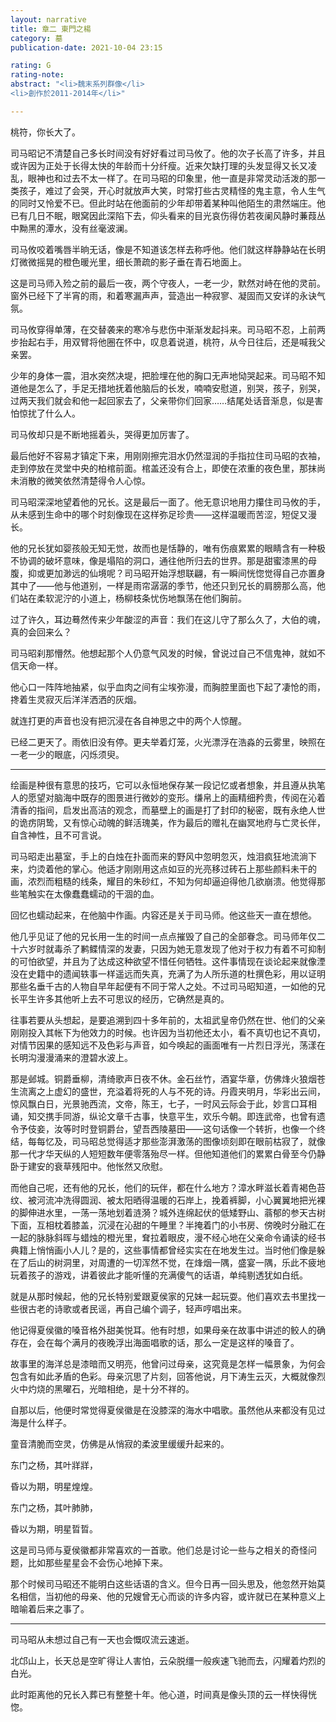 ```yaml
---
layout: narrative
title: 章二 東門之楊
category: 墓
publication-date: 2021-10-04 23:15

rating: G
rating-note:
abstract: "<li>魏末系列群像</li>
<li>創作於2011-2014年</li>"

---
```


桃符，你长大了。

司马昭记不清楚自己多长时间没有好好看过司马攸了。他的次子长高了许多，并且或许因为正处于长得太快的年龄而十分纤瘦。近来欠缺打理的头发显得又长又凌乱，眼神也和过去不太一样了。在司马昭的印象里，他一直是非常灵动活泼的那一类孩子，难过了会哭，开心时就放声大笑，时常打些古灵精怪的鬼主意，令人生气的同时又怜爱不已。但此时站在他面前的少年却带着某种叫他陌生的肃然端庄。他已有几日不眠，眼窝因此深陷下去，仰头看来的目光哀伤得仿若夜阑风静时蒹葭丛中黝黑的潭水，没有丝毫波澜。

司马攸咬着嘴唇半晌无话，像是不知道该怎样去称呼他。他们就这样静静站在长明灯微微摇晃的橙色暖光里，细长萧疏的影子垂在青石地面上。

这是司马师入殓之前的最后一夜，两个守夜人，一老一少，默然对峙在他的灵前。窗外已经下了半宵的雨，和着寒漏声声，营造出一种寂寥、凝固而又安详的永诀气氛。

司马攸穿得单薄，在交替袭来的寒冷与悲伤中渐渐发起抖来。司马昭不忍，上前两步抬起右手，用双臂将他圈在怀中，叹息着说道，桃符，从今日往后，还是喊我父亲罢。

少年的身体一震，泪水突然决堤，把脸埋在他的胸口无声地恸哭起来。司马昭不知道他是怎么了，手足无措地抚着他脑后的长发，喃喃安慰道，别哭，孩子，别哭，过两天我们就会和他一起回家去了，父亲带你们回家……结尾处话音渐息，似是害怕惊扰了什么人。

司马攸却只是不断地摇着头，哭得更加厉害了。

最后他好不容易才镇定下来，用刚刚擦完泪水仍然湿润的手指拉住司马昭的衣袖，走到停放在灵堂中央的柏棺前面。棺盖还没有合上，即使在浓重的夜色里，那抹尚未消散的微笑依然清楚得令人心惊。

司马昭深深地望着他的兄长。这是最后一面了。他无意识地用力攥住司马攸的手，从未感到生命中的哪个时刻像现在这样弥足珍贵——这样温暖而苦涩，短促又漫长。

他的兄长犹如婴孩般无知无觉，故而也是恬静的，唯有伤痕累累的眼睛含有一种极不协调的破坏意味，像是塌陷的洞口，通往他所归去的世界。那是甜蜜漆黑的母腹，抑或更加渺远的仙境呢？司马昭开始浮想联翩，有一瞬间恍惚觉得自己亦置身其中了——他与他道别，一样是雨帘潺潺的季节，他还只到兄长的肩膀那么高，他们站在柔软泥泞的小道上，杨柳枝条忧伤地飘荡在他们胸前。

过了许久，耳边蓦然传来少年酸涩的声音：我们在这儿守了那么久了，大伯的魂，真的会回来么？

司马昭刹那懵然。他想起那个人仍意气风发的时候，曾说过自己不信鬼神，就如不信天命一样。

他心口一阵阵地抽紧，似乎血肉之间有尘埃弥漫，而胸腔里面也下起了凄怆的雨，搀着生灵寂灭后洋洋洒洒的灰烟。

就连打更的声音也没有把沉浸在各自神思之中的两个人惊醒。

已经二更天了。雨依旧没有停。更夫举着灯笼，火光漂浮在浩淼的云雾里，映照在一老一少的眼底，闪烁须臾。

* * *

绘画是种很有意思的技巧，它可以永恒地保存某一段记忆或者想象，并且遵从执笔人的愿望对脑海中既存的图景进行微妙的变形。缣帛上的画精细矜贵，传阅在沁着清香的指间，启发出高洁的观念，而墓壁上的画是打了封印的秘密，既有永绝人世的诡疠阴鸷，又有惊心动魄的鲜活瑰美，作为最后的赠礼在幽冥地府与亡灵长伴，自含神性，且不可言说。

司马昭走出墓室，手上的白烛在扑面而来的野风中忽明忽灭，烛泪疯狂地流淌下来，灼烫着他的掌心。他适才刚刚用这点如豆的光亮移过砖石上那些颜料未干的画，浓烈而粗糙的线条，耀目的朱砂红，不知为何却逼迫得他几欲崩溃。他觉得那些笔触实在太像蠢蠢蠕动的干涸的血。

回忆也蠕动起来，在他脑中作画。内容还是关于司马师。他这些天一直在想他。

他几乎见证了他的兄长用一生的时间一点点摧毁了自己的全部眷念。司马师年仅二十六岁时就毒杀了鹣鲽情深的发妻，只因为她无意发现了他对于权力有着不可抑制的可怕欲望，并且为了达成这种欲望不惜任何牺牲。这件事情现在谈论起来就像湮没在史籍中的遗闻轶事一样遥远而失真，充满了为人所乐道的杜撰色彩，用以证明那些名垂千古的人物自早年起便有不同于常人之处。不过司马昭知道，一如他的兄长平生许多其他听上去不可思议的经历，它确然是真的。

往事若要从头想起，是要追溯到四十多年前的，太祖武皇帝仍然在世、他们的父亲刚刚投入其帐下为他效力的时候。也许因为当初他还太小，看不真切也记不真切，对情节因果的感知远不及色彩与声音，如今唤起的画面唯有一片烈日浮光，荡漾在长明沟漫漫涌来的澄碧水波上。

那是邺城。铜爵垂柳，清绮歌声日夜不休。金石丝竹，酒宴华章，仿佛烽火狼烟苍生流离之上虚幻的盛世，充溢着将死的人与不死的诗。丹霞夹明月，华彩出云间，惊风飘白日，光景驰西流，文帝，陈王，七子，一时风云际会于此，妙言口耳相诵，知交携手同游，纵论文章千古事，快意平生，欢乐今朝。即连武帝，也曾有遗令予伎妾，汝等时时登铜爵台，望吾西陵墓田——这句话像一个转折，也像一个终结，每每忆及，司马昭总觉得适才那些澎湃激荡的图像顷刻即在眼前枯寂了，就像那一代才华天纵的人短短数年便零落殆尽一样。但他知道他们的累累白骨至今仍静卧于建安的衰草残阳中。他怅然又欣慰。

而他自己呢，还有他的兄长，他们的玩伴，都在什么地方？漳水畔滋长着青褐色苔纹、被河流冲洗得圆润、被太阳晒得温暖的石岸上，挽着裤脚，小心翼翼地把光裸的脚伸进水里，一荡一荡地划着涟漪？城外连绵起伏的低矮野山、蓊郁的参天古树下面，互相枕着膝盖，沉浸在沁甜的午睡里？半掩着门的小书房、傍晚时分融汇在一起的脉脉斜晖与蜡烛的橙光里，耷拉着眼皮，漫不经心地在父亲命令诵读的经书典籍上悄悄画小人儿？是的，这些事情都曾经实实在在地发生过。当时他们像是躲在了后山的树洞里，对周遭的一切浑然不觉，在烽烟一隅，盛宴一隅，乐此不疲地玩着孩子的游戏，讲着彼此才能听懂的充满傻气的话语，单纯剔透犹如白纸。

就是从那时候起，他的兄长特别爱跟夏侯家的兄妹一起玩耍。他们喜欢去书里找一些很古老的诗歌或者民谣，再自己编个调子，轻声哼唱出来。

他记得夏侯徽的嗓音格外甜美悦耳。他有时想，如果母亲在故事中讲述的鲛人的确存在，会在每个满月的夜晚浮出海面唱歌的话，那么一定是这样的嗓音了。

故事里的海洋总是漆暗而又明亮，他曾问过母亲，这究竟是怎样一幅景象，为何会包含有如此矛盾的色彩。母亲沉思了片刻，回答他说，月下涛生云灭，大概就像烈火中灼烧的黑曜石，光暗相绝，是十分不祥的。

自那以后，他便时常觉得夏侯徽是在没膝深的海水中唱歌。虽然他从来都没有见过海是什么样子。

童音清脆而空灵，仿佛是从悄寂的柔波里缓缓升起来的。

东门之杨，其叶牂牂，

昏以为期，明星煌煌。 

东门之杨，其叶肺肺， 

昏以为期，明星晢晢。

这是司马师与夏侯徽都非常喜欢的一首歌。他们总是讨论一些与之相关的奇怪问题，比如那些星星会不会伤心地掉下来。

那个时候司马昭还不能明白这些话语的含义。但今日再一回头思及，他忽然开始莫名相信，当初他的母亲、他的兄嫂曾无心而谈的许多内容，或许就已在某种意义上暗喻着后来之事了。

* * *

司马昭从未想过自己有一天也会慨叹流云速逝。

北邙山上，长天总是空旷得让人害怕，云朵脱缰一般疾速飞驰而去，闪耀着灼烈的白光。

此时距离他的兄长入葬已有整整十年。他心道，时间真是像头顶的云一样快得恍惚。
